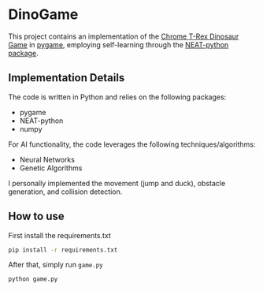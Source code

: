 # DinoGame
This project contains an implementation of the [Chrome T-Rex Dinosaur Game](https://en.wikipedia.org/wiki/Dinosaur_Game) in [pygame](https://www.pygame.org/), employing self-learning through the [NEAT-python package](https://neat-python.readthedocs.io/en/latest/).

## Implementation Details
The code is written in Python and relies on the following packages:
* pygame
* NEAT-python
* numpy

For AI functionality, the code leverages the following techniques/algorithms:
* Neural Networks
* Genetic Algorithms

I personally implemented the movement (jump and duck), obstacle generation, and collision detection.

## How to use
First install the requirements.txt
```bash
pip install -r requirements.txt
```

After that, simply run `game.py`
```bash
python game.py
```
